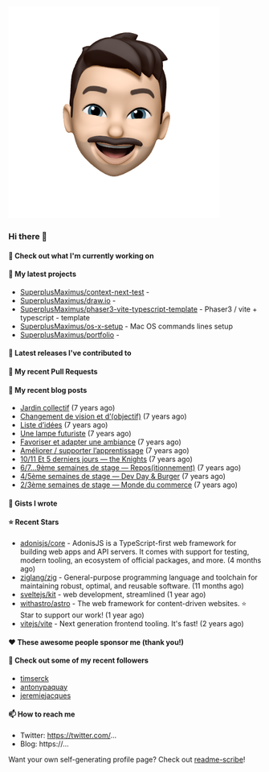 
![header](assets/header.png)
### Hi there 👋

#### 👷 Check out what I'm currently working on


#### 🌱 My latest projects

- [SuperplusMaximus/context-next-test](https://github.com/SuperplusMaximus/context-next-test) - 
- [SuperplusMaximus/draw.io](https://github.com/SuperplusMaximus/draw.io) - 
- [SuperplusMaximus/phaser3-vite-typescript-template](https://github.com/SuperplusMaximus/phaser3-vite-typescript-template) - Phaser3 / vite &#43; typescript - template
- [SuperplusMaximus/os-x-setup](https://github.com/SuperplusMaximus/os-x-setup) - Mac OS commands lines setup
- [SuperplusMaximus/portfolio](https://github.com/SuperplusMaximus/portfolio) - 

#### 🔭 Latest releases I've contributed to


#### 🔨 My recent Pull Requests


#### 📜 My recent blog posts

- [Jardin collectif](https://medium.com/@superplusmaximus/jardin-collectif-c4e295f479f?source=rss-21b0e99aaed5------2) (7 years ago)
- [Changement de vision et d’(objectif)](https://medium.com/@superplusmaximus/changement-de-vision-et-d-objectif-fcbc2f671c08?source=rss-21b0e99aaed5------2) (7 years ago)
- [Liste d’idées](https://medium.com/@superplusmaximus/liste-did%C3%A9es-eb7db53861e9?source=rss-21b0e99aaed5------2) (7 years ago)
- [Une lampe futuriste](https://medium.com/@superplusmaximus/une-lampe-futuriste-5ce1f4244e4c?source=rss-21b0e99aaed5------2) (7 years ago)
- [Favoriser et adapter une ambiance](https://medium.com/@superplusmaximus/favoriser-et-adapter-une-ambiance-59d12ee8284?source=rss-21b0e99aaed5------2) (7 years ago)
- [Améliorer / supporter l’apprentissage](https://medium.com/@superplusmaximus/am%C3%A9liorer-supporter-lapprentissage-8332fe8933a9?source=rss-21b0e99aaed5------2) (7 years ago)
- [10/11 Et 5 derniers jours — the Knights](https://medium.com/@superplusmaximus/10-11-et-5-derniers-jours-the-knights-9820cd24884e?source=rss-21b0e99aaed5------2) (7 years ago)
- [6/7…9ème semaines de stage — Repos(itionnement)](https://medium.com/@superplusmaximus/6-7-9%C3%A8me-semaines-de-stage-repos-itionnement-610393d03dd?source=rss-21b0e99aaed5------2) (7 years ago)
- [4/5ème semaines de stage — Dev Day &amp; Burger](https://medium.com/@superplusmaximus/4-5%C3%A8me-semaines-de-stage-dev-day-burger-954e0f594f08?source=rss-21b0e99aaed5------2) (7 years ago)
- [2/3ème semaines de stage — Monde du commerce](https://medium.com/@superplusmaximus/2-3%C3%A8me-semaines-de-stage-monde-du-commerce-40b648faee52?source=rss-21b0e99aaed5------2) (7 years ago)

#### 📓 Gists I wrote


#### ⭐ Recent Stars

- [adonisjs/core](https://github.com/adonisjs/core) - AdonisJS is a TypeScript-first web framework for building web apps and API servers. It comes with support for testing, modern tooling, an ecosystem of official packages, and more. (4 months ago)
- [ziglang/zig](https://github.com/ziglang/zig) - General-purpose programming language and toolchain for maintaining robust, optimal, and reusable software. (11 months ago)
- [sveltejs/kit](https://github.com/sveltejs/kit) - web development, streamlined (1 year ago)
- [withastro/astro](https://github.com/withastro/astro) - The web framework for content-driven websites. ⭐️ Star to support our work! (1 year ago)
- [vitejs/vite](https://github.com/vitejs/vite) - Next generation frontend tooling. It&#39;s fast! (2 years ago)

#### ❤️ These awesome people sponsor me (thank you!)


#### 👯 Check out some of my recent followers

- [timserck](https://github.com/timserck)
- [antonypaquay](https://github.com/antonypaquay)
- [jeremiejacques](https://github.com/jeremiejacques)

#### 📫 How to reach me

- Twitter: https://twitter.com/...
- Blog: https://...

Want your own self-generating profile page? Check out [readme-scribe](https://github.com/muesli/readme-scribe)!
